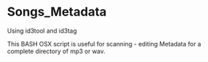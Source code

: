 # Songs_Metadata

Using id3tool and id3tag

This BASH OSX script is useful for scanning - editing Metadata for a complete directory of mp3 or wav.

